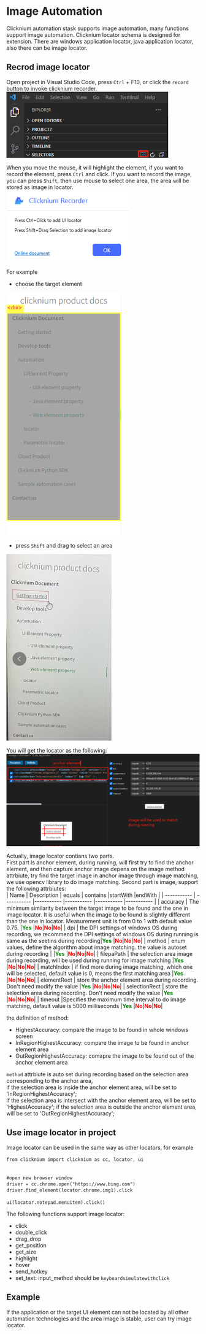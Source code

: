 # Image Automation
Clicknium automation stask supports image automation, many functions support image automation.
Clicknium locator schema is designed for extension. There are windows application locator, java application locator, also there can be image locator.

## Recrod image locator
Open project in Visual Studio Code, press `Ctrl` + F10, or click the `record` button to invoke clicknium recorder.  
![recorder button](img/recorder.png "locator recorder button")  

When you move the mouse, it will highlight the element, if you want to record the element, press `Ctrl` and click. If you want to record the image, you can press `Shift`, then use mouse to select one area, the area will be stored as image in locator.  
![recorder helper](img/recorder_help.png)   

For example  
- choose the target element  

![recorder sample1](img/image_locator_sample1_1.png)  
- press `Shift` and drag to select an area  

![recorder sample1](img/image_locator_sample1_2.png)  

You will get the locator as the following:  
![recorder sample1](img/image_locator_sample1_3.png)  

Actually, image locator contians two parts.  
First part is anchor element, during running, will first try to find the anchor element, and then capture anchor image depens on the image method attrbiute, try find the target image in anchor image through image matching, we use opencv library to do image matching. 
Second part is image, support the following attrbiutes:  
| Name      | Description | equals | contains |startWith |endWith |
| ----------- | ----------- |----------- |----------- |----------- |----------- |
| accuracy | The minimum similarity between the target image to be found and the one in image locator. It is useful when the image to be found is slightly different than the one in locator. Measurement unit is from 0 to 1 with default value 0.75. |<font color=Green><B>Yes</B></font>   |<font color=Red><B>No</B></font>|<font color=Red><B>No</B></font>|<font color=Red><B>No</B></font>|
| dpi |  the DPI settings of windows OS during recording, we recommend the DPI settings of windows OS during running is same as the seetins during recording|<font color=Green><B>Yes</B></font>   |<font color=Red><B>No</B></font>|<font color=Red><B>No</B></font>|<font color=Red><B>No</B></font>|
| method | enum values, define the algorithm about image matching.  the value is autoset during recording |  |<font color=Green><B>Yes</B></font>   |<font color=Red><B>No</B></font>|<font color=Red><B>No</B></font>|<font color=Red><B>No</B></font>|
| filepaPath | the selection area image during recording, will be used during running for image matching |<font color=Green><B>Yes</B></font>   |<font color=Red><B>No</B></font>|<font color=Red><B>No</B></font>|<font color=Red><B>No</B></font>|
| matchIndex | if find more during image matching, which one will be selected, default value is 0, means the first matching area |<font color=Green><B>Yes</B></font>   |<font color=Red><B>No</B></font>|<font color=Red><B>No</B></font>|<font color=Red><B>No</B></font>|
| elementRect | store the anchor element area during recording. Don't need modify the value |<font color=Green><B>Yes</B></font>   |<font color=Red><B>No</B></font>|<font color=Red><B>No</B></font>|<font color=Red><B>No</B></font>|
| selectionRect | store the selection area during recording. Don't need modify the value |<font color=Green><B>Yes</B></font>   |<font color=Red><B>No</B></font>|<font color=Red><B>No</B></font>|<font color=Red><B>No</B></font>|
| timeout |Specifies the maximum time interval to do image matching, default value is 5000 milliseconds  |<font color=Green><B>Yes</B></font>   |<font color=Red><B>No</B></font>|<font color=Red><B>No</B></font>|<font color=Red><B>No</B></font>|

the definition of method:
- HighestAccuracy: compare the image to be found in whole windows screen
- InRegionHighestAccuracy: compare the image to be found in anchor element area
- OutRegionHighestAccuracy: comapre the image to be found out of the anchor element area

`method` attrbiute is auto set during recording based on the selection area corresponding to the anchor area,  
if the selection area is inside the anchor element area, will be set to 'InRegionHighestAccuracy';  
if the selection area is intersect with the anchor element area, will be set to 'HighestAccuracy';
if the selection area is outside the anchor element area, will be set to 'OutRegionHighestAccuracy';

## Use image locator in project
Image locator can be used in the same way as other locators, for example  
```
from clicknium import clicknium as cc, locator, ui


#open new browser window
driver = cc.chrome.open("https://www.bing.com")
driver.find_element(locator.chrome.img1).click

ui(locator.notepad.menuitem).click()
```  

The following functions support image locator:
- click
- double_click
- drag_drop
- get_position
- get_size
- highlight
- hover
- send_hotkey
- set_text: input_method should be `keyboardsimulatewithclick`

## Example
If the application or the target UI element can not be located by all other automation technologies and the area image is stable, user can try image locator.